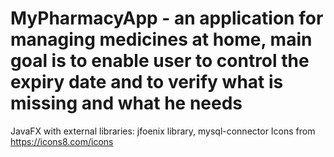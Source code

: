 # MyPharmacyApp - an application for managing medicines at home, main goal is to enable user to control the expiry date and to verify what is missing and what he needs

JavaFX with external libraries: jfoenix library, mysql-connector 
Icons from https://icons8.com/icons



